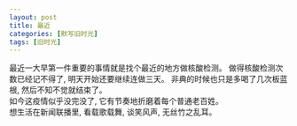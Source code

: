 ```yaml
---
layout: post
title: 最近
categories: [默写旧时光]
tags: [旧时光]
---
```

最近一大早第一件重要的事情就是找个最近的地方做核酸检测。 
做得核酸检测次数已经记不得了, 明天开始还要继续连做三天。 
非典的时候也只是多喝了几次板蓝根, 然后不知不觉就结束了。  
如今这疫情似乎没完没了, 它有节奏地折磨着每个普通老百姓。  
想生活在新闻联播里, 看载歌载舞, 谈笑风声, 无丝竹之乱耳。  
  
